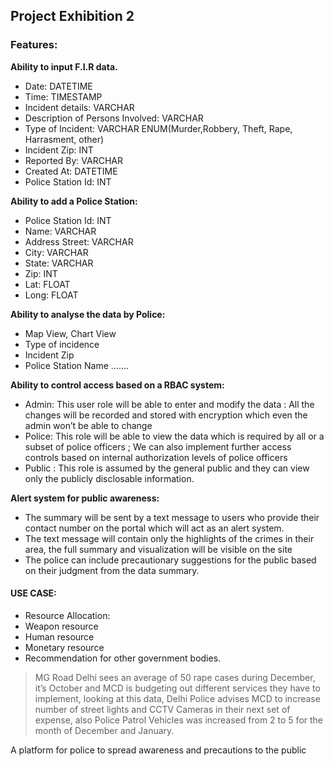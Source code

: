 ## Project Exhibition 2

### Features:

 __Ability to input F.I.R data.__
 - Date: DATETIME
 - Time: TIMESTAMP
 - Incident details: VARCHAR
 - Description of Persons Involved: VARCHAR
 - Type of Incident: VARCHAR ENUM(Murder,Robbery, Theft, Rape, Harrasment, other)
 - Incident Zip: INT
 - Reported By: VARCHAR
 - Created At: DATETIME
 - Police Station Id: INT

__Ability to add a Police Station:__
 - Police Station Id: INT
 - Name: VARCHAR
 - Address Street: VARCHAR
 - City: VARCHAR
 - State: VARCHAR
 - Zip: INT
 - Lat: FLOAT
 - Long: FLOAT

__Ability to analyse the data by Police:__
- Map View, Chart View
- Type of incidence
- Incident Zip
- Police Station Name
…….

__Ability to control access based on a RBAC system:__

- Admin: This user role will be able to enter and modify the data : All the changes will be recorded and stored with encryption which even the admin won’t be able to change
- Police: This role will be able to view the data which is required by all or a subset of police officers ; We can also implement further access controls based on internal authorization levels of police officers
- Public : This role is assumed by the general public and they can view only the publicly disclosable information.

__Alert system for public awareness:__
- The summary will be sent by a text message to users who provide their contact number on the portal which will act as an alert system.
- The text message will contain only the highlights of the crimes in their area, the full summary and visualization will be visible on the site
- The police can include precautionary suggestions for the public based on their judgment from the data summary.


#### USE CASE:

- Resource Allocation:
 - Weapon resource
 - Human resource
 - Monetary resource
 - Recommendation for other government bodies.
> MG Road Delhi sees an average of 50 rape cases during December, it’s October and MCD is budgeting out different services they have to implement, looking at this data, Delhi Police advises MCD to increase number of street lights and CCTV Cameras in their next set of expense, also Police Patrol Vehicles was increased from 2 to 5 for the month of December and January.

A platform for police to spread awareness and precautions to the public 
